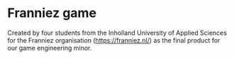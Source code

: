 # Franniez game

Created by four students from the Inholland University of Applied Sciences for the Franniez organisation (https://franniez.nl/) as the final product for our game engineering minor.
